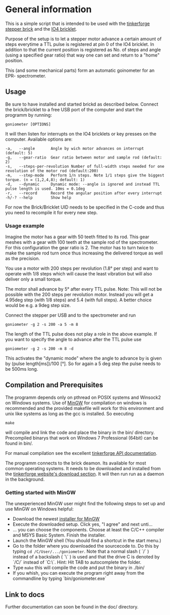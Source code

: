 ﻿# General information
This is a simple script that is intended to be used with the [tinkerforge][1]
[stepper brick][2] and the [IO4 bricklet][3].

  Purpose of the setup is to let a stepper motor advance a certain amount
of steps everytime a TTL pulse is registered at pin 0 of the IO4 bricklet.
In addition to that the current position is registered as No. of steps and
angle (using a specified gear ratio) that way one can set and return
to a "home" position.

  This (and some mechanical parts) form an automatic goinometer for an EPR-
spectrometer.


## Usage
Be sure to have installed and started brickd as described below. Connect the
brick/bricklet to a free USB port of the computer and start the programm by
running:

    goniometer [OPTIONS]

It will then listen for interrupts on the IO4 bricklets or key presses on
the computer. Available options are:

    -a,   --angle       Angle by wich motor advances on interrupt (default: 5)
    -g,   --gear-ratio  Gear ratio between motor and sample rod (default: 2)
    -s,   --steps-per-revolution Number of full-width steps needed for one revolution of the motor rod (default:200)
    -m,   --step-mode   Perform 1/n steps. Note 1/1 steps give the biggest torque. (n = (1,2,4,8); default: 1)
    -d,   --dynamic     Dynamic mode: --angle is ignored and instead TTL pulse length is used. 10ms = 0.1deg
    -r,   --record      Record the angular position after every interrupt
    -h/-? --help        Show help

For now the Brick/Bricklet UID needs to be specified in the C-code and thus
you need to recompile it for every new step.

### Usage example
Imagine the motor has a gear with 50 teeth fitted to its rod. This gear
meshes with a gear with 100 teeth at the sample rod of the spectrometer.
For this configuration the gear ratio is 2. The motor has to turn twice to
make the sample rod turn once thus increasing the delivered torque as well
as the precision.

  You use a motor with 200 steps per revolution (1.8° per step) and want to
operate with 1/8 steps which will cause the least vibration but will also
deliver only a small torque.

The motor shall advance by 5° after every TTL pulse. Note: This will not 
be possible with the 200 steps per revolution motor. Instead you will get
a 4.95deg step (with 1/8 steps) and 5.4 (with full steps). A better choice
would be e.g. a 9deg step size.

Connect the stepper per USB and to the spectrometer and run

    goniometer -g 2 -s 200 -a 5 -m 8


The length of the TTL pulse does not play a role in the above example. If
you want to specify the angle to advance after the TTL pulse use

    goniometer -g 2 -s 200 -m 8 -d

This activates the "dynamic mode" where the angle to advance by is given by 
(pulse length[ms])/100 [°]. So for again a 5 deg step the pulse needs to be
500ms long.


## Compilation and Prerequisites
The programm depends only on pthread on POSIX systems and Winsock2 on
Windows systems. Use of [MinGW][4] for compilation on windows is
recommended and the provided makefile will work for this environment and
unix like systems as long as the gcc is installed. So executing 

    make

will compile and link the code and place the binary in the bin/ directory.
Precompiled binarys that work on Windows 7 Professional (64bit) can be found
in bin/.

For manual compilation see the excellent [tinkerforge API documentation][6].

The programm connects to the brick deamon. Its available for most common
operating systems. It needs to be downloaded and installed from the
[tinkerforge website's download section][5]. It will then run run as a
daemon in the background.

### Getting started with MinGW
The unexperienced MinGW user might find the following steps to set up and use
MinGW on Windows helpful:

  * Download the newest [installer for MinGW][7]
  * Execute the downloaded setup. Click yes, "I agree" and next unti...
  * ... you can choose the components. Choose at least the C/C++ compiler
    and MSYS Basic System.  Finish the installer.
  * Launch the MinGW shell (You should find a shortcut in the start menu.)
  * Go to the folder where you downloaded the sourcecode to. Do this by
    typing `cd /C/User/.../goniometer`. Note that a normal slash
    ( ´/´ ) instead of a backslash ( ´\´ ) is used and that the drive C is
    denoted by ´/C/´ instead of ´C:\´. Hint: Hit TAB to autocomplete the
    folder.
  * Type `make` this will compile the code and put the binary in ./bin/
  * If you whish, you can execute the program right away from the
    commandline by typing ´bin/goniometer.exe`


## Link to docs
Further documentation can soon be found in the doc/ directory.


[1]: http://tinkerforge.com
[2]: http://www.tinkerforge.com/doc/Hardware/Bricks/Stepper_Brick.html
[3]: http://www.tinkerforge.com/doc/Hardware/Bricklets/IO4.html
[4]: http://mingw.org
[5]: http://www.tinkerforge.com/doc/Downloads.html
[6]: http://www.tinkerforge.com/doc/Software/API_Bindings.html#api-bindings-c
[7]: http://sourceforge.net/projects/mingw/files/Installer/mingw-get-inst/